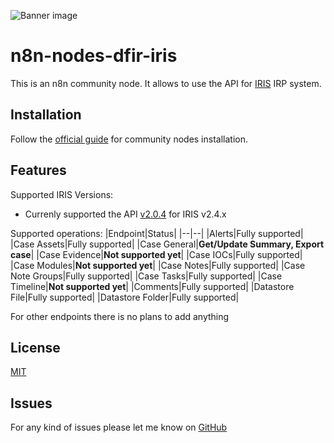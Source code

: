 ![Banner image](https://user-images.githubusercontent.com/10284570/173569848-c624317f-42b1-45a6-ab09-f0ea3c247648.png)

# n8n-nodes-dfir-iris

This is an n8n community node. It allows to use the API for [IRIS](https://docs.dfir-iris.org/latest/) IRP system.

## Installation

Follow the [official guide](https://docs.n8n.io/integrations/community-nodes/installation/) for community nodes installation.

## Features

Supported IRIS Versions:

- Currenly supported the API [v2.0.4](https://docs.dfir-iris.org/latest/operations/api/#references) for IRIS v2.4.x

Supported operations:
|Endpoint|Status|
|--|--|
|Alerts|Fully supported|
|Case Assets|Fully supported|
|Case General|**Get/Update Summary, Export case**|
|Case Evidence|**Not supported yet**|
|Case IOCs|Fully supported|
|Case Modules|**Not supported yet**|
|Case Notes|Fully supported|
|Case Note Groups|Fully supported|
|Case Tasks|Fully supported|
|Case Timeline|**Not supported yet**|
|Comments|Fully supported|
|Datastore File|Fully supported|
|Datastore Folder|Fully supported|

For other endpoints there is no plans to add anything

## License

[MIT](https://github.com/n8n-io/n8n-nodes-starter/blob/master/LICENSE.md)


## Issues

For any kind of issues please let me know on [GitHub](https://github.com/barn4k/n8n-nodes-dfir-iris.git)

<!-- ## debug on windows

```shell
# get list of npm version
nvm list available

nvm install <versionName>

# get list of installed versions
nvm ls
nvm use <versionName>

# install pnpm
npm install -g pnpm

# check if npm is good
npm doctor

# update n8n
npm update -g n8n

npm update --save

# update node
npm run build
npm run dev
npm link # use once

# via pnpm
pnpm build
pnpm dev

# publish package
pnpm publish

# set ENVs before use n8n is PS
# cd $env:userprofile/.n8n
$env:N8N_LOG_LEVEL="debug"
$env:NODE_TLS_REJECT_UNAUTHORIZED='0'
n8n start

$env:N8N_DEV_RELOAD="true"
``` -->
